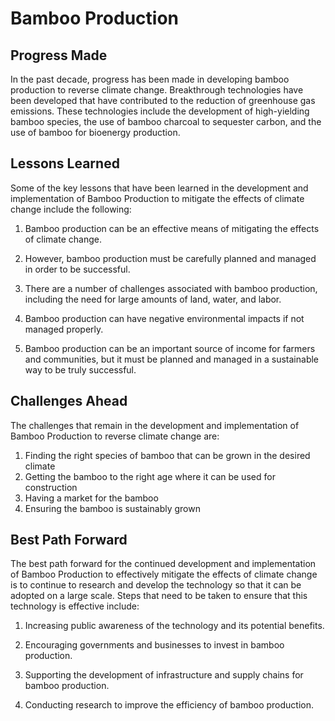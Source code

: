 # Bamboo Production

## Progress Made

In the past decade, progress has been made in developing bamboo production to reverse climate change. Breakthrough technologies have been developed that have contributed to the reduction of greenhouse gas emissions. These technologies include the development of high-yielding bamboo species, the use of bamboo charcoal to sequester carbon, and the use of bamboo for bioenergy production.

## Lessons Learned

Some of the key lessons that have been learned in the development and implementation of Bamboo Production to mitigate the effects of climate change include the following:

1. Bamboo production can be an effective means of mitigating the effects of climate change.

2. However, bamboo production must be carefully planned and managed in order to be successful.

3. There are a number of challenges associated with bamboo production, including the need for large amounts of land, water, and labor.

4. Bamboo production can have negative environmental impacts if not managed properly.

5. Bamboo production can be an important source of income for farmers and communities, but it must be planned and managed in a sustainable way to be truly successful.

## Challenges Ahead

The challenges that remain in the development and implementation of Bamboo Production to reverse climate change are:

1. Finding the right species of bamboo that can be grown in the desired climate
2. Getting the bamboo to the right age where it can be used for construction
3. Having a market for the bamboo
4. Ensuring the bamboo is sustainably grown

## Best Path Forward

The best path forward for the continued development and implementation of Bamboo Production to effectively mitigate the effects of climate change is to continue to research and develop the technology so that it can be adopted on a large scale. Steps that need to be taken to ensure that this technology is effective include:

1. Increasing public awareness of the technology and its potential benefits.

2. Encouraging governments and businesses to invest in bamboo production.

3. Supporting the development of infrastructure and supply chains for bamboo production.

4. Conducting research to improve the efficiency of bamboo production.
